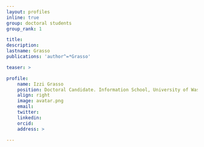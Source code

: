 ```yaml
---
layout: profiles
inline: true
group: doctoral students
group_rank: 1

title: 
description: 
lastname: Grasso
publications: 'author^=*Grasso'

teaser: >

profile:
    name: Izzi Grasso
    position: Doctoral Candidate. Information School, University of Washington.
    align: right
    image: avatar.png
    email: 
    twitter: 
    linkedin: 
    orcid: 
    address: >

---
```



